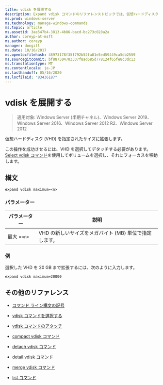 ```yaml
---
title: vdisk を展開する
description: Expand vdisk コマンドのリファレンストピックでは、仮想ハードディスク (VHD) を指定されたサイズに拡張します。
ms.prod: windows-server
ms.technology: manage-windows-commands
ms.topic: article
ms.assetid: 3ae547b4-3813-4b86-bacd-bc273c028a2a
author: coreyp-at-msft
ms.author: coreyp
manager: dongill
ms.date: 10/16/2017
ms.openlocfilehash: 48973178f35f792b52fa81e5ed59449ca5db2559
ms.sourcegitcommit: bf887504703337f8ad685d778124f65fe8c3dc13
ms.translationtype: MT
ms.contentlocale: ja-JP
ms.lasthandoff: 05/16/2020
ms.locfileid: "83436187"
---
```

# <a name="expand-vdisk"></a>vdisk を展開する

> 適用対象: Windows Server (半期チャネル)、Windows Server 2019、Windows Server 2016、Windows Server 2012 R2、Windows Server 2012

仮想ハードディスク (VHD) を指定されたサイズに拡張します。

この操作を成功させるには、VHD を選択してデタッチする必要があります。 [Select vdisk コマンド](select-vdisk.md)を使用してボリュームを選択し、それにフォーカスを移動します。

## <a name="syntax"></a>構文

```
expand vdisk maximum=<n>
```

### <a name="parameters"></a>パラメーター

 | パラメーター | 説明 |
 |---------- | ----------- |
 | 最大 =`<n>` | VHD の新しいサイズをメガバイト (MB) 単位で指定します。 |

### <a name="examples"></a>例

選択した VHD を 20 GB まで拡張するには、次のように入力します。

```
expand vdisk maximum=20000
```

## <a name="additional-references"></a>その他のリファレンス

- [コマンド ライン構文の記号](command-line-syntax-key.md)

- [vdisk コマンドを選択する](select-vdisk.md)

- [vdisk コマンドのアタッチ](attach-vdisk.md)

- [compact vdisk コマンド](compact-vdisk.md)

- [detach vdisk コマンド](detach-vdisk.md)

- [detail vdisk コマンド](detail-vdisk.md)

- [merge vdisk コマンド](merge-vdisk.md)

- [list コマンド](list.md)
